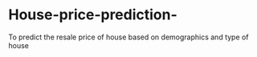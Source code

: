 # House-price-prediction-
To predict the resale price of  house based on demographics and type of house
